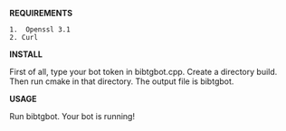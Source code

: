 **REQUIREMENTS**

	1.  Openssl 3.1
	2. Curl
 
**INSTALL**

First of all, type your bot token in bibtgbot.cpp. Create a directory build. Then run cmake in that directory. The output file is bibtgbot.

**USAGE**

Run bibtgbot. Your bot is running!
